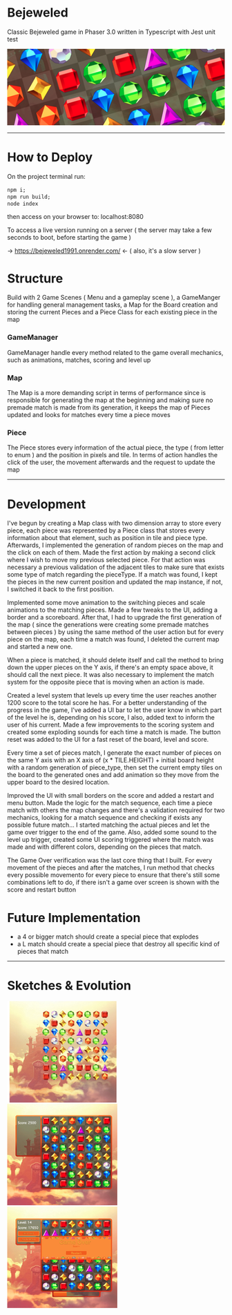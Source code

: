 # Bejeweled
Classic Bejeweled game in Phaser 3.0 written in Typescript with Jest unit test




<p align="center">
  <img src='https://github.com/AfonsoCFonseca/Bejeweled-Game/blob/main/screenshots/ImageBorderGithub.png'>
</p>


---------------------------------------------------------------
# How to Deploy
On the project terminal run: 
```
npm i;
npm run build;
node index
```
then access on your browser to: localhost:8080

To access a live version running on a server ( the server may take a few seconds to boot, before starting the game )

-> https://bejeweled1991.onrender.com/ <-
( also, it's a slow server )

# Structure
Build with 2 Game Scenes ( Menu and a gameplay scene ), a GameManger for handling general management tasks, a Map for the Board creation and storing the current Pieces and a Piece Class for each existing piece in the map

### GameManager ###
GameManager handle every method related to the game overall mechanics, such as animations, matches, scoring and level up

### Map ###
The Map is a more demanding script in terms of performance since is responsible for generating the map at the beginning and making sure no premade match is made from its generation, it keeps the map of Pieces updated and looks for matches every time a piece moves 

### Piece ###
The Piece stores every information of the actual piece, the type ( from letter to enum ) and the position in pixels and tile. In terms of action handles the click of the user, the movement afterwards and the request to update the map 


---------------------------------------------------------------
# Development
I've begun by creating a Map class with two dimension array to store every piece, each piece was represented by a Piece class that stores every information about that element, such as position in tile and piece type.
Afterwards, I implemented the generation of random pieces on the map and the click on each of them.
Made the first action by making a second click where I wish to move my previous selected piece. For that action was necessary a previous validation of the adjacent tiles to make sure that exists some type of match regarding the pieceType. If a match was found, I kept the pieces in the new current position and updated the map instance, if not, I switched it back to the first position.

Implemented some move animation to the switching pieces and scale animations to the matching pieces. Made a few tweaks to the UI, adding a border and a scoreboard.
After that, I had to upgrade the first generation of the map ( since the generations were creating some premade matches between pieces ) by using the same method of the user action but for every piece on the map, each time a match was found, I deleted the current map and started a new one.

When a piece is matched, it should delete itself and call the method to bring down the upper pieces on the Y axis, if there's an empty space above, it should call the next piece.
It was also necessary to implement the match system for the opposite piece that is moving when an action is made.

Created a level system that levels up every time the user reaches another 1200 score to the total score he has. For a better understanding of the progress in the game, I've added a UI bar to let the user know in which part of the level he is, depending on his score, I also, added text to inform the user of his current. Made a few improvements to the scoring system and created some exploding sounds for each time a match is made. The button reset was added to the UI for a fast reset of the board, level and score.

Every time a set of pieces match, I generate the exact number of pieces on the same Y axis with an X axis of (x * TILE.HEIGHT) + initial board height with a random generation of piece_type, then set the current empty tiles on the board to the generated ones and add animation so they move from the upper board to the desired location.

Improved the UI with small borders on the score and added a restart and menu button. Made the logic for the match sequence, each time a piece match with others the map changes and there's a validation required for two mechanics, looking for a match sequence and checking if exists any possible future match... I started matching the actual pieces and let the game over trigger to the end of the game. Also, added some sound to the level up trigger, created some UI scoring triggered where the match was made and with different colors, depending on the pieces that match.

The Game Over verification was the last core thing that I built. For every movement of the pieces and after the matches, I run method that checks every possible movemento for every piece to ensure that there's still some combinations left to do, if there isn't a game over screen is shown with the score and restart button

# Future Implementation
- a 4 or bigger match should create a special piece that explodes
- a L match should create a special piece that destroy all specific kind of pieces that match

---------------------------------------------------------------
# Sketches & Evolution

 <p float="left">
   <img width="255" height="235" src='https://github.com/AfonsoCFonseca/Bejeweled-Game/blob/main/screenshots/24_12.png' >
   <img width="255" height="235" src='https://github.com/AfonsoCFonseca/Bejeweled-Game/blob/main/screenshots/26_12_2.png' >
   <img width="255" height="235" src='https://github.com/AfonsoCFonseca/Bejeweled-Game/blob/main/screenshots/09_01_22.png' >
 </p>

